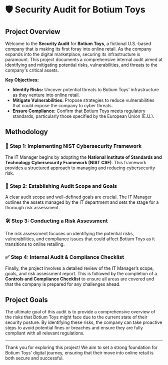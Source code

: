 
# 🛡️ Security Audit for Botium Toys


## Project Overview

Welcome to the **Security Audit** for **Botium Toys**, a fictional U.S.-based company that is making its first foray into online retail. As the company expands into the digital marketplace, securing its infrastructure is paramount. This project documents a comprehensive internal audit aimed at identifying and mitigating potential risks, vulnerabilities, and threats to the company's critical assets.

**Key Objectives:**
- **Identify Risks:** Uncover potential threats to Botium Toys' infrastructure as they venture into online retail.
- **Mitigate Vulnerabilities:** Propose strategies to reduce vulnerabilities that could expose the company to cyber threats.
- **Ensure Compliance:** Confirm that Botium Toys meets regulatory standards, particularly those specified by the European Union (E.U.).

## Methodology

### 🚀 Step 1: Implementing NIST Cybersecurity Framework
The IT Manager begins by adopting the **National Institute of Standards and Technology Cybersecurity Framework (NIST CSF)**. This framework provides a structured approach to managing and reducing cybersecurity risk.

### 🎯 Step 2: Establishing Audit Scope and Goals
A clear audit scope and well-defined goals are crucial. The IT Manager outlines the assets managed by the IT department and sets the stage for a thorough risk assessment.

### 🛠️ Step 3: Conducting a Risk Assessment
The risk assessment focuses on identifying the potential risks, vulnerabilities, and compliance issues that could affect Botium Toys as it transitions to online retailing.

### ✅ Step 4: Internal Audit & Compliance Checklist
Finally, the project involves a detailed review of the IT Manager’s scope, goals, and risk assessment report. This is followed by the completion of a **Controls and Compliance Checklist** to ensure all areas are covered and that the company is prepared for any challenges ahead.

## Project Goals

The ultimate goal of this audit is to provide a comprehensive overview of the risks that Botium Toys might face due to the current state of their security posture. By identifying these risks, the company can take proactive steps to avoid potential fines or breaches and ensure they are fully compliant with all relevant regulations.

---

Thank you for exploring this project! We aim to set a strong foundation for Botium Toys' digital journey, ensuring that their move into online retail is both secure and successful.
